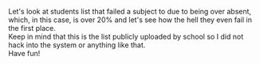 Let's look at students list that failed a subject to due to being over absent, which, in this case, is over 20% and let's see how the hell they even fail in the first place.</br>
Keep in mind that this is the list publicly uploaded by school so I did not hack into the system or anything like that. </br>
Have fun!

